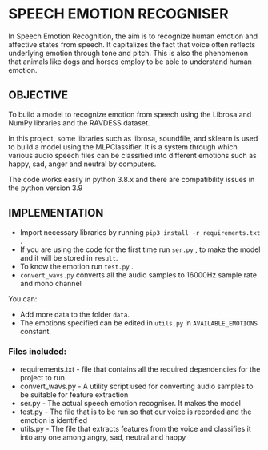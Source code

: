 # SPEECH EMOTION RECOGNISER

In Speech Emotion Recognition, the aim is to  recognize human emotion and affective states from speech. It capitalizes  the fact that voice often reflects underlying emotion through tone and pitch. This is also the phenomenon that animals like dogs and horses employ to be able to understand human emotion.

## OBJECTIVE

To build a model to recognize emotion from speech using the Librosa and NumPy libraries  and the RAVDESS dataset.

In this project, some libraries such as librosa, soundfile, and sklearn is used to build a model using the MLPClassifier.  It is a system through which various audio speech files can be classified into different emotions such as happy, sad, anger and neutral by computers.

The code works easily in python 3.8.x and there are compatibility issues in the python version 3.9

## IMPLEMENTATION 

- Import necessary libraries by running `pip3 install -r requirements.txt` .
- If you are using the code for the first time run `ser.py` , to make the model and it will be stored in `result`.
- To know the emotion run `test.py` .
- `convert_wavs.py` converts all the audio samples to 16000Hz sample rate and mono channel

You can:
 
- Add more data to the folder `data`.
- The emotions specified can be edited in `utils.py` in `AVAILABLE_EMOTIONS` constant.

### Files included:

- requirements.txt - file that contains all the required dependencies for the project to run.
- convert_wavs.py - A utility script used for converting audio samples to be suitable for feature extraction
- ser.py - The actual speech emotion recogniser. It makes the model
- test.py - The file that is to be run so that our voice is recorded and the emotion is identified
- utils.py - The file that extracts features from the voice and classifies it into any one among angry, sad, neutral and happy
